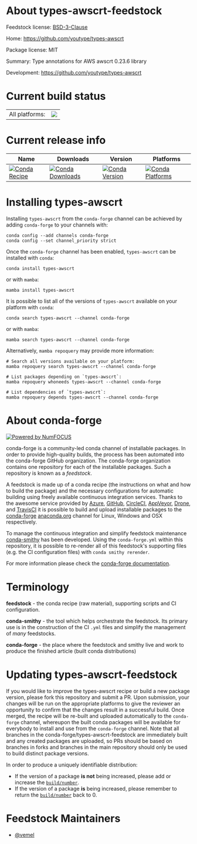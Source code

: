 About types-awscrt-feedstock
============================

Feedstock license: [BSD-3-Clause](https://github.com/conda-forge/types-awscrt-feedstock/blob/main/LICENSE.txt)

Home: https://github.com/youtype/types-awscrt

Package license: MIT

Summary: Type annotations for AWS awscrt 0.23.6 library

Development: https://github.com/youtype/types-awscrt

Current build status
====================


<table><tr><td>All platforms:</td>
    <td>
      <a href="https://dev.azure.com/conda-forge/feedstock-builds/_build/latest?definitionId=16879&branchName=main">
        <img src="https://dev.azure.com/conda-forge/feedstock-builds/_apis/build/status/types-awscrt-feedstock?branchName=main">
      </a>
    </td>
  </tr>
</table>

Current release info
====================

| Name | Downloads | Version | Platforms |
| --- | --- | --- | --- |
| [![Conda Recipe](https://img.shields.io/badge/recipe-types--awscrt-green.svg)](https://anaconda.org/conda-forge/types-awscrt) | [![Conda Downloads](https://img.shields.io/conda/dn/conda-forge/types-awscrt.svg)](https://anaconda.org/conda-forge/types-awscrt) | [![Conda Version](https://img.shields.io/conda/vn/conda-forge/types-awscrt.svg)](https://anaconda.org/conda-forge/types-awscrt) | [![Conda Platforms](https://img.shields.io/conda/pn/conda-forge/types-awscrt.svg)](https://anaconda.org/conda-forge/types-awscrt) |

Installing types-awscrt
=======================

Installing `types-awscrt` from the `conda-forge` channel can be achieved by adding `conda-forge` to your channels with:

```
conda config --add channels conda-forge
conda config --set channel_priority strict
```

Once the `conda-forge` channel has been enabled, `types-awscrt` can be installed with `conda`:

```
conda install types-awscrt
```

or with `mamba`:

```
mamba install types-awscrt
```

It is possible to list all of the versions of `types-awscrt` available on your platform with `conda`:

```
conda search types-awscrt --channel conda-forge
```

or with `mamba`:

```
mamba search types-awscrt --channel conda-forge
```

Alternatively, `mamba repoquery` may provide more information:

```
# Search all versions available on your platform:
mamba repoquery search types-awscrt --channel conda-forge

# List packages depending on `types-awscrt`:
mamba repoquery whoneeds types-awscrt --channel conda-forge

# List dependencies of `types-awscrt`:
mamba repoquery depends types-awscrt --channel conda-forge
```


About conda-forge
=================

[![Powered by
NumFOCUS](https://img.shields.io/badge/powered%20by-NumFOCUS-orange.svg?style=flat&colorA=E1523D&colorB=007D8A)](https://numfocus.org)

conda-forge is a community-led conda channel of installable packages.
In order to provide high-quality builds, the process has been automated into the
conda-forge GitHub organization. The conda-forge organization contains one repository
for each of the installable packages. Such a repository is known as a *feedstock*.

A feedstock is made up of a conda recipe (the instructions on what and how to build
the package) and the necessary configurations for automatic building using freely
available continuous integration services. Thanks to the awesome service provided by
[Azure](https://azure.microsoft.com/en-us/services/devops/), [GitHub](https://github.com/),
[CircleCI](https://circleci.com/), [AppVeyor](https://www.appveyor.com/),
[Drone](https://cloud.drone.io/welcome), and [TravisCI](https://travis-ci.com/)
it is possible to build and upload installable packages to the
[conda-forge](https://anaconda.org/conda-forge) [anaconda.org](https://anaconda.org/)
channel for Linux, Windows and OSX respectively.

To manage the continuous integration and simplify feedstock maintenance
[conda-smithy](https://github.com/conda-forge/conda-smithy) has been developed.
Using the ``conda-forge.yml`` within this repository, it is possible to re-render all of
this feedstock's supporting files (e.g. the CI configuration files) with ``conda smithy rerender``.

For more information please check the [conda-forge documentation](https://conda-forge.org/docs/).

Terminology
===========

**feedstock** - the conda recipe (raw material), supporting scripts and CI configuration.

**conda-smithy** - the tool which helps orchestrate the feedstock.
                   Its primary use is in the construction of the CI ``.yml`` files
                   and simplify the management of *many* feedstocks.

**conda-forge** - the place where the feedstock and smithy live and work to
                  produce the finished article (built conda distributions)


Updating types-awscrt-feedstock
===============================

If you would like to improve the types-awscrt recipe or build a new
package version, please fork this repository and submit a PR. Upon submission,
your changes will be run on the appropriate platforms to give the reviewer an
opportunity to confirm that the changes result in a successful build. Once
merged, the recipe will be re-built and uploaded automatically to the
`conda-forge` channel, whereupon the built conda packages will be available for
everybody to install and use from the `conda-forge` channel.
Note that all branches in the conda-forge/types-awscrt-feedstock are
immediately built and any created packages are uploaded, so PRs should be based
on branches in forks and branches in the main repository should only be used to
build distinct package versions.

In order to produce a uniquely identifiable distribution:
 * If the version of a package **is not** being increased, please add or increase
   the [``build/number``](https://docs.conda.io/projects/conda-build/en/latest/resources/define-metadata.html#build-number-and-string).
 * If the version of a package **is** being increased, please remember to return
   the [``build/number``](https://docs.conda.io/projects/conda-build/en/latest/resources/define-metadata.html#build-number-and-string)
   back to 0.

Feedstock Maintainers
=====================

* [@vemel](https://github.com/vemel/)

